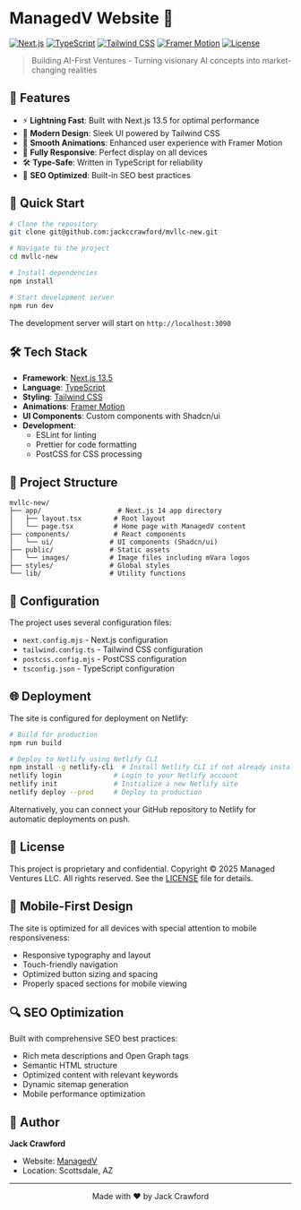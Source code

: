 # ManagedV Website 🚀

[![Next.js](https://img.shields.io/badge/Next.js-14.2.30-black?logo=next.js)](https://nextjs.org/)
[![TypeScript](https://img.shields.io/badge/TypeScript-5.4-blue?logo=typescript)](https://www.typescriptlang.org/)
[![Tailwind CSS](https://img.shields.io/badge/Tailwind_CSS-3.4-38B2AC?logo=tailwind-css)](https://tailwindcss.com/)
[![Framer Motion](https://img.shields.io/badge/Framer_Motion-11.0-ff69b4?logo=framer)](https://www.framer.com/motion/)
[![License](https://img.shields.io/badge/License-Proprietary-red.svg)](LICENSE)

> Building AI-First Ventures - Turning visionary AI concepts into market-changing realities

## 🌟 Features

- ⚡️ **Lightning Fast**: Built with Next.js 13.5 for optimal performance
- 🎨 **Modern Design**: Sleek UI powered by Tailwind CSS
- 🔄 **Smooth Animations**: Enhanced user experience with Framer Motion
- 📱 **Fully Responsive**: Perfect display on all devices
- 🛠 **Type-Safe**: Written in TypeScript for reliability
- 🎯 **SEO Optimized**: Built-in SEO best practices

## 🚀 Quick Start

```bash
# Clone the repository
git clone git@github.com:jackccrawford/mvllc-new.git

# Navigate to the project
cd mvllc-new

# Install dependencies
npm install

# Start development server
npm run dev
```

The development server will start on `http://localhost:3090`

## 🛠 Tech Stack

- **Framework**: [Next.js 13.5](https://nextjs.org/)
- **Language**: [TypeScript](https://www.typescriptlang.org/)
- **Styling**: [Tailwind CSS](https://tailwindcss.com/)
- **Animations**: [Framer Motion](https://www.framer.com/motion/)
- **UI Components**: Custom components with Shadcn/ui
- **Development**:
  - ESLint for linting
  - Prettier for code formatting
  - PostCSS for CSS processing

## 📁 Project Structure

```
mvllc-new/
├── app/                   # Next.js 14 app directory
│   ├── layout.tsx        # Root layout
│   └── page.tsx          # Home page with ManagedV content
├── components/           # React components
│   └── ui/              # UI components (Shadcn/ui)
├── public/              # Static assets
│   └── images/          # Image files including mVara logos
├── styles/              # Global styles
└── lib/                 # Utility functions
```

## 🔧 Configuration

The project uses several configuration files:

- `next.config.mjs` - Next.js configuration
- `tailwind.config.ts` - Tailwind CSS configuration
- `postcss.config.mjs` - PostCSS configuration
- `tsconfig.json` - TypeScript configuration

## 🌐 Deployment

The site is configured for deployment on Netlify:

```bash
# Build for production
npm run build

# Deploy to Netlify using Netlify CLI
npm install -g netlify-cli  # Install Netlify CLI if not already installed
netlify login             # Login to your Netlify account
netlify init              # Initialize a new Netlify site
netlify deploy --prod     # Deploy to production
```

Alternatively, you can connect your GitHub repository to Netlify for automatic deployments on push.

## 📝 License

This project is proprietary and confidential. Copyright © 2025 Managed Ventures LLC. All rights reserved. See the [LICENSE](LICENSE) file for details.

## 📱 Mobile-First Design

The site is optimized for all devices with special attention to mobile responsiveness:
- Responsive typography and layout
- Touch-friendly navigation
- Optimized button sizing and spacing
- Properly spaced sections for mobile viewing


## 🔍 SEO Optimization

Built with comprehensive SEO best practices:
- Rich meta descriptions and Open Graph tags
- Semantic HTML structure
- Optimized content with relevant keywords
- Dynamic sitemap generation
- Mobile performance optimization

## 👤 Author

**Jack Crawford**
- Website: [ManagedV](https://managedv.com)
- Location: Scottsdale, AZ

---

<p align="center">Made with ❤️ by Jack Crawford</p>
